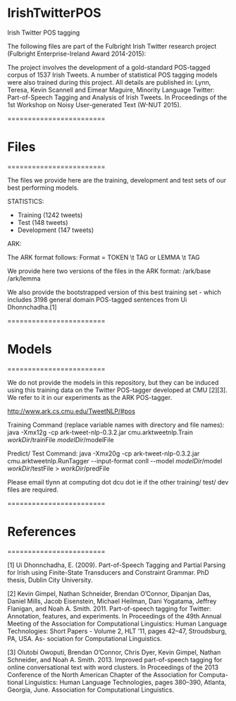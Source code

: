 # IrishTwitterPOS
Irish Twitter POS tagging


The following files are part of the Fulbright Irish Twitter research project (Fulbright Enterprise-Ireland Award 2014-2015):

The project involves the development of a gold-standard POS-tagged corpus of 1537 Irish Tweets. A number of statistical POS tagging models were also trained during this project. All details are published in:
Lynn, Teresa, Kevin Scannell and Eimear Maguire, Minority Language Twitter: Part-of-Speech Tagging and Analysis of Irish Tweets. In Proceedings of the 1st Workshop on Noisy User-generated Text (W-NUT 2015).

========================
# Files
========================


The files we provide here are the training, development and test sets of our best performing models.

STATISTICS:

* Training (1242 tweets)
* Test (148 tweets)
* Development (147 tweets)


ARK:

The ARK format follows:
Format = TOKEN \t TAG   or LEMMA \t TAG

We provide here two versions of the files in the ARK format:
/ark/base 
/ark/lemma


We also provide the bootstrapped version of this best training set - which includes 3198 general domain POS-tagged sentences from Ui Dhonnchadha.[1]

========================
# Models
========================

We do not provide the models in this repository, but they can be induced using this training data on the Twitter POS-tagger developed at CMU [2][3]. We refer to it in our experiments as the ARK POS-tagger.

http://www.ark.cs.cmu.edu/TweetNLP/#pos

Training Command (replace variable names with directory and file names):
java -Xmx12g -cp ark-tweet-nlp-0.3.2.jar cmu.arktweetnlp.Train $workDir/$trainFile $modelDir/$modelFile

Predict/ Test Command:
java -Xmx20g -cp ark-tweet-nlp-0.3.2.jar cmu.arktweetnlp.RunTagger --input-format conll --model $modelDir/$model $workDir/$testFile > $workDir/$predFile


Please email tlynn at computing dot dcu dot ie if the other training/ test/ dev files are required.


========================
# References
========================


[1] Ui Dhonnchadha, E. (2009). Part-of-Speech Tagging and Partial Parsing for Irish using Finite-State Transducers and Constraint Grammar.
     PhD thesis, Dublin City University.

[2] Kevin Gimpel, Nathan Schneider, Brendan O’Connor, Dipanjan Das, Daniel Mills, Jacob Eisenstein, Michael Heilman, Dani Yogatama, Jeffrey Flanigan, and Noah A. Smith. 2011. Part-of-speech tagging for Twitter: Annotation, features, and experiments. In Proceedings of the 49th Annual Meeting of the Association for Computational Linguistics: Human Language Technologies: Short Papers - Volume 2, HLT ’11, pages 42–47, Stroudsburg, PA, USA. As- sociation for Computational Linguistics.


[3] Olutobi Owoputi, Brendan O’Connor, Chris Dyer, Kevin Gimpel, Nathan Schneider, and Noah A. Smith. 2013. Improved part-of-speech tagging for online conversational text with word clusters. In Proceedings of the 2013 Conference of the North American Chapter of the Association for Computa- tional Linguistics: Human Language Technologies, pages 380–390, Atlanta, Georgia, June. Association for Computational Linguistics.


